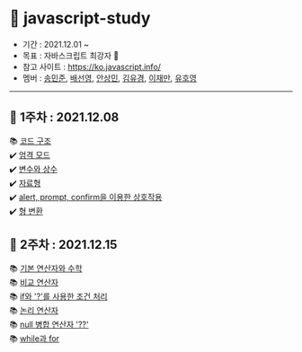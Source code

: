 # 🍏 javascript-study

- 기간 : 2021.12.01 ~ 
- 목표 : 자바스크립트 최강자 🥇
- 참고 사이트 : https://ko.javascript.info/
- 멤버 : [송민준](https://github.com/dkaskgkdua), [배선영](https://github.com/wlsrbqo123), [안상민](https://github.com/tkdals5846), [김유경](https://github.com/kyk4350), [이재만](), [유호영](https://github.com/monii)
---

## 📆 1주차 : 2021.12.08
📚 [코드 구조]() <br/>
✔️ [엄격 모드](https://github.com/dkaskgkdua/javascript-study/blob/main/part1-core-javascript/%EC%9E%90%EB%B0%94%EC%8A%A4%ED%81%AC%EB%A6%BD%ED%8A%B8%20%EA%B8%B0%EB%B3%B8/2.3_%EC%97%84%EA%B2%A9%EB%AA%A8%EB%93%9C.md) <br/>
✔️ [변수와 상수]() <br/>
✔️ [자료형]() <br/>
✔️ [alert, prompt, confirm을 이용한 상호작용]() <br/>
✔️ [형 변환]() <br/>


## 📆 2주차 : 2021.12.15
📚 [기본 연산자와 수학]() <br/>
📚 [비교 연산자]() <br/>
📚 [if와 '?'를 사용한 조건 처리]() <br/>
📚 [논리 연산자]() <br/>
📚 [null 병합 연산자 '??']() <br/>
📚 [while과 for ]() <br/>
